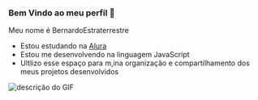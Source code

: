 ### Bem Vindo ao meu perfil 🖤

Meu nome é BernardoEstraterrestre

- Estou estudando na [Alura](https://www.alura.com.br/)
- Estou me desenvolvendo na linguagem JavaScript
- Ultlizo esse espaço  para m,ina organização e compartilhamento dos meus projetos desenvolvidos
 
![descrição do GIF]([[https://media.tenor.com/fqDzKdvLIhYAAAAj/dinosaur-dancing-dino.gif](https://i.pinimg.com/originals/0e/1e/39/0e1e39018a80b4900c6dd149ca3ae45c.gif)](https://www.reaconverter.com/howto/wp-content/uploads/2015/10/banana.gif))
